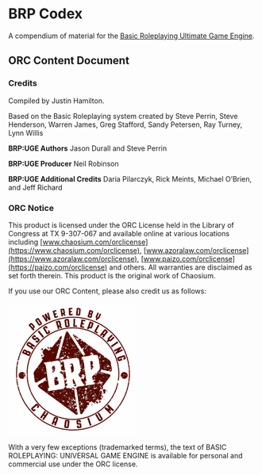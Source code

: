 # BRP Codex

A compendium of material for the [Basic Roleplaying Ultimate Game Engine][brp-hardback].

## ORC Content Document

### Credits

Compiled by Justin Hamilton.

Based on the Basic Roleplaying system created by Steve Perrin, Steve Henderson, Warren James, Greg Stafford, Sandy Petersen, Ray Turney, Lynn Willis

**BRP:UGE Authors** Jason Durall and Steve Perrin

**BRP:UGE Producer** Neil Robinson

**BRP:UGE Additional Credits** Daria Pilarczyk, Rick Meints, Michael O’Brien, and Jeff Richard

### ORC Notice

This product is licensed under the ORC License held in the Library of Congress at TX 9-307-067 and available online at various locations including [www.chaosium.com/orclicense](https://www.chaosium.com/orclicense), [www.azoralaw.com/orclicense](https://www.azoralaw.com/orclicense), [www.paizo.com/orclicense](https://paizo.com/orclicense) and others. All warranties are disclaimed as set forth therein. This product is the original work of Chaosium.

If you use our ORC Content, please also credit us as follows:

![BRP Red and White Logo](_media/BRP-UGE-Logo.png)

With a very few exceptions (trademarked terms), the text of BASIC ROLEPLAYING: UNIVERSAL GAME ENGINE is available for personal and commercial use under the ORC license.

[brp-hardback]: https://www.chaosium.com/basic-roleplaying-universal-game-engine-hardcover/?srsltid=AfmBOorwvvMLKuRAxn8IG8OaVZcV5RRdegr-e1aRHhFYZQYGi5aZh6yC